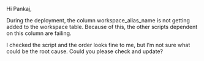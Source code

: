 Hi Pankaj,

During the deployment, the column workspace_alias_name is not getting added to the workspace table. Because of this, the other scripts dependent on this column are failing.

I checked the script and the order looks fine to me, but I’m not sure what could be the root cause. Could you please check and update?
